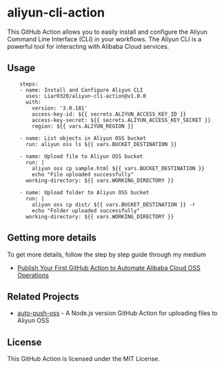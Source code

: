 # aliyun-cli-action

This GitHub Action allows you to easily install and configure the Aliyun Command Line Interface (CLI) in your workflows. The Aliyun CLI is a powerful tool for interacting with Alibaba Cloud services.


## Usage
```
    steps:
    - name: Install and Configure Aliyun CLI
      uses: Liar0320/aliyun-cli-action@v1.0.0
      with:
        version: '3.0.181'
        access-key-id: ${{ secrets.ALIYUN_ACCESS_KEY_ID }}
        access-key-secret: ${{ secrets.ALIYUN_ACCESS_KEY_SECRET }}
        region: ${{ vars.ALIYUN_REGION }}

    - name: List objects in Aliyun OSS bucket
      run: aliyun oss ls ${{ vars.BUCKET_DESTINATION }}

    - name: Upload file to Aliyun OSS bucket
      run: |
        aliyun oss cp sample.html ${{ vars.BUCKET_DESTINATION }}
        echo "File uploaded successfully"
      working-directory: ${{ vars.WORKING_DIRECTORY }}

    - name: Upload folder to Aliyun OSS bucket
      run: |
        aliyun oss cp dist/ ${{ vars.BUCKET_DESTINATION }} -r
        echo "Folder uploaded successfully"
      working-directory: ${{ vars.WORKING_DIRECTORY }}
```

## Getting more details

To get more details, follow the step by step guide through my medium
- [Publish Your First GitHub Action to Automate Alibaba Cloud OSS Operations](https://medium.com/@wadexu007/3337aa5e5d60?source=friends_link&sk=0c86e6344745b34eeb551e601af3bbc7)

## Related Projects

- [auto-push-oss](https://github.com/OSpoon/auto-push-oss/tree/main) - A Node.js version GitHub Action for uploading files to Aliyun OSS

## License
This GitHub Action is licensed under the MIT License.
